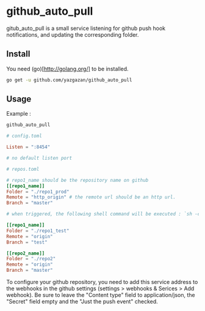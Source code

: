 
github\_auto\_pull
==================

gitub\_auto\_pull is a small service listening for github push hook notifications, and updating the corresponding folder.

## Install

You need (go)[http://golang.org/] to be installed.

```bash
go get -u github.com/yazgazan/github_auto_pull
```

## Usage

Example :

```bash
github_auto_pull
```

```toml
# config.toml

Listen = ":8454"

# no default listen port

```

```toml
# repos.toml

# repo1_name should be the repository name on github
[[repo1_name]]
Folder = "./repo1_prod"
Remote = "http_origin" # the remote url should be an http url.
Branch = "master"

# when triggered, the following shell command will be executed : `sh -c "cd './repo1_prod'; git pull 'http_origin' 'master'"`

[[repo1_name]]
Folder = "./repo1_test"
Remote = "origin"
Branch = "test"

[[repo2_name]]
Folder = "./repo2"
Remote = "origin"
Branch = "master"

```

To configure your github repository, you need to add this service address to the webhooks in the github settings (settings > webhooks & Serices > Add webhook).
Be sure to leave the "Content type" field to application/json, the "Secret" field empty and the "Just the push event" checked.

